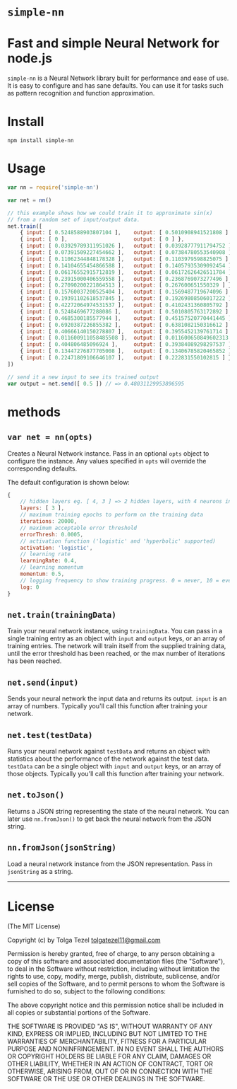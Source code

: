 # `simple-nn`

# Fast and simple Neural Network for node.js

`simple-nn` is a Neural Network library built for performance and ease of use. It is easy to configure and has sane defaults. You can use it for tasks such as pattern recognition and function approximation. 

# Install
```
npm install simple-nn
```

# Usage
```javascript
var nn = require('simple-nn')

var net = nn()

// this example shows how we could train it to approximate sin(x)
// from a random set of input/output data.
net.train([
    { input: [ 0.5248588903807104 ],    output: [ 0.5010908941521808 ] },
    { input: [ 0 ],                     output: [ 0 ] },            
    { input: [ 0.03929789311951026 ],   output: [ 0.03928777911794752 ] },
    { input: [ 0.07391509227454662 ],   output: [ 0.07384780553540908 ] },
    { input: [ 0.11062344848178328 ],   output: [ 0.1103979598825075 ] },
    { input: [ 0.14104655454866588 ],   output: [ 0.14057935309092454 ] },
    { input: [ 0.06176552915712819 ],   output: [ 0.06172626426511784 ] },
    { input: [ 0.23915000406559558 ],   output: [ 0.2368769073277496 ] },
    { input: [ 0.27090200221864513 ],   output: [ 0.267600651550329 ] },
    { input: [ 0.15760037200525404 ],   output: [ 0.1569487719674096 ] },
    { input: [ 0.19391102618537845 ],   output: [ 0.19269808506017222 ] },
    { input: [ 0.42272064974531537 ],   output: [ 0.4102431360805792 ] },
    { input: [ 0.5248469677288086 ],    output: [ 0.5010805763172892 ] },
    { input: [ 0.4685300185577944 ],    output: [ 0.45157520770441445 ] },
    { input: [ 0.6920387226855382 ],    output: [ 0.6381082150316612 ] },
    { input: [ 0.40666140150278807 ],   output: [ 0.3955452139761714 ] },
    { input: [ 0.011600911058485508 ],  output: [ 0.011600650849602313 ] },
    { input: [ 0.404806485096924 ],     output: [ 0.39384089298297537 ] },
    { input: [ 0.13447276877705008 ],   output: [ 0.13406785820465852 ] },
    { input: [ 0.22471809106646107 ],   output: [ 0.222831550102815 ] } 
])

// send it a new input to see its trained output
var output = net.send([ 0.5 ]) // => 0.48031129953896595
```

# methods

## `var net = nn(opts)`

Creates a Neural Network instance. Pass in an optional `opts` object to configure the instance. Any values specified in `opts` will override the corresponding defaults.

The default configuration is shown below:
```javascript
{
    // hidden layers eg. [ 4, 3 ] => 2 hidden layers, with 4 neurons in the first, and 3 in the second.
    layers: [ 3 ],
    // maximum training epochs to perform on the training data
    iterations: 20000,
    // maximum acceptable error threshold
    errorThresh: 0.0005,
    // activation function ('logistic' and 'hyperbolic' supported)
    activation: 'logistic',
    // learning rate
    learningRate: 0.4,
    // learning momentum
    momentum: 0.5,
    // logging frequency to show training progress. 0 = never, 10 = every 10 iterations.
    log: 0   
}
```

## `net.train(trainingData)`

Train your neural network instance, using `trainingData`. You can pass in a single training entry as an object with `input` and `output` keys, or an array of training entries. The network will train itself from the supplied training data, until the error threshold has been reached, or the max number of iterations has been reached.

## `net.send(input)`

Sends your neural network the input data and returns its output. `input` is an array of numbers. Typically you'll call this function after training your network.

## `net.test(testData)`

Runs your neural network against `testData` and returns an object with statistics about the performance of the network against the test data. `testData` can be a single object with `input` and `output` keys, or an array of those objects. Typically you'll call this function after training your network.

## `net.toJson()`

Returns a JSON string representing the state of the neural network. You can later use `nn.fromJson()` to get back the neural network from the JSON string.

## `nn.fromJson(jsonString)`

Load a neural network instance from the JSON representation. Pass in `jsonString` as a string.


-------

# License 

(The MIT License)

Copyright (c) by Tolga Tezel <tolgatezel11@gmail.com>

Permission is hereby granted, free of charge, to any person obtaining a copy
of this software and associated documentation files (the "Software"), to deal
in the Software without restriction, including without limitation the rights
to use, copy, modify, merge, publish, distribute, sublicense, and/or sell
copies of the Software, and to permit persons to whom the Software is
furnished to do so, subject to the following conditions:

The above copyright notice and this permission notice shall be included in
all copies or substantial portions of the Software.

THE SOFTWARE IS PROVIDED "AS IS", WITHOUT WARRANTY OF ANY KIND, EXPRESS OR
IMPLIED, INCLUDING BUT NOT LIMITED TO THE WARRANTIES OF MERCHANTABILITY,
FITNESS FOR A PARTICULAR PURPOSE AND NONINFRINGEMENT. IN NO EVENT SHALL THE
AUTHORS OR COPYRIGHT HOLDERS BE LIABLE FOR ANY CLAIM, DAMAGES OR OTHER
LIABILITY, WHETHER IN AN ACTION OF CONTRACT, TORT OR OTHERWISE, ARISING FROM,
OUT OF OR IN CONNECTION WITH THE SOFTWARE OR THE USE OR OTHER DEALINGS IN
THE SOFTWARE.

